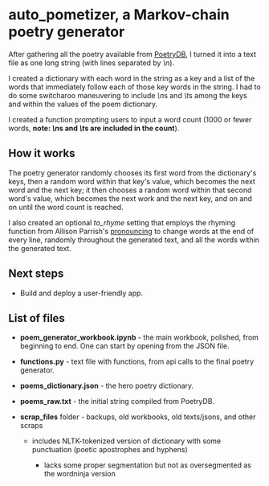 # auto_pometizer, a Markov-chain poetry generator
After gathering all the poetry available from [PoetryDB](https://github.com/thundercomb/poetrydb), I turned it into a text file as one long string (with lines separated by *\n*).

I created a dictionary with each word in the string as a key and a list of the words that immediately follow each of those key words in the string. I had to do some switcharoo maneuvering to include *\n*s and *\t*s among the keys and within the values of the poem dictionary.
  
I created a function prompting users to input a word count (1000 or fewer words, **note: *\n*s and *\t*s are included in the count**).


## How it works

The poetry generator randomly chooses its first word from the dictionary's keys, then a random word within that key's value, which becomes the next word and the next key; it then chooses a random word within that second word's value, which becomes the next work and the next key, and on and on until the word count is reached.

I also created an optional *to_rhyme* setting that employs the rhyming function from Allison Parrish's [pronouncing](https://github.com/aparrish/pronouncingpy) to change words at the end of every line, randomly throughout the generated text, and all the words within the generated text.


## Next steps
- Build and deploy a user-friendly app.


## List of files
- **poem_generator_workbook.ipynb** - the main workbook, polished, from beginning to end. One can start by opening from the JSON file.
- **functions.py** - text file with functions, from api calls to the final poetry generator.
- **poems_dictionary.json** - the hero poetry dictionary.
- **poems_raw.txt** - the initial string compiled from PoetryDB.
- **scrap_files** folder - backups, old workbooks, old texts/jsons, and other scraps

  - includes NLTK-tokenized version of dictionary with some punctuation (poetic apostrophes and hyphens)
  
    - lacks some proper segmentation but not as oversegmented as the wordninja version
